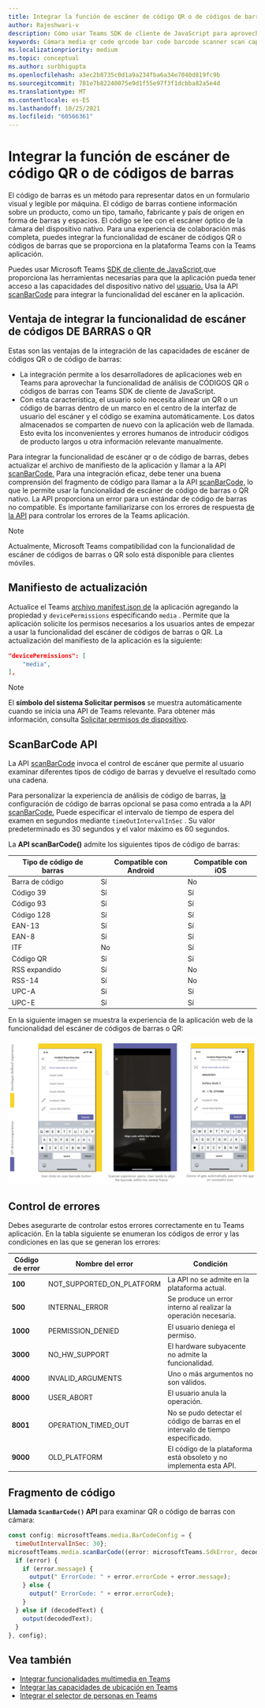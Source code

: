 ```yaml
---
title: Integrar la función de escáner de código QR o de códigos de barras
author: Rajeshwari-v
description: Cómo usar Teams SDK de cliente de JavaScript para aprovechar la funcionalidad del escáner de códigos de barras o QR
keywords: Cámara media qr code qrcode bar code barcode scanner scan capabilities native device permissions
ms.localizationpriority: medium
ms.topic: conceptual
ms.author: surbhigupta
ms.openlocfilehash: a3ec2b8735c0d1a9a234fba6a34e7040d819fc9b
ms.sourcegitcommit: 781e7b82240075e9d1f55e97f3f1dcbba82a5e4d
ms.translationtype: MT
ms.contentlocale: es-ES
ms.lasthandoff: 10/25/2021
ms.locfileid: "60566361"
---
```

# <a name="integrate-qr-or-barcode-scanner-capability"></a>Integrar la función de escáner de código QR o de códigos de barras 

El código de barras es un método para representar datos en un formulario visual y legible por máquina. El código de barras contiene información sobre un producto, como un tipo, tamaño, fabricante y país de origen en forma de barras y espacios. El código se lee con el escáner óptico de la cámara del dispositivo nativo. Para una experiencia de colaboración más completa, puedes integrar la funcionalidad de escáner de códigos QR o códigos de barras que se proporciona en la plataforma Teams con la Teams aplicación.   

Puedes usar Microsoft Teams [SDK de cliente de JavaScript,](/javascript/api/overview/msteams-client?view=msteams-client-js-latest&preserve-view=true)que proporciona las herramientas necesarias para que la aplicación pueda tener acceso a las capacidades del dispositivo nativo del [usuario.](native-device-permissions.md) Usa la API [scanBarCode](/javascript/api/@microsoft/teams-js/microsoftteams.media?view=msteams-client-js-latest&preserve-view=true#scanBarCode__error__SdkError__decodedText__string_____void__BarCodeConfig_) para integrar la funcionalidad del escáner en la aplicación. 

## <a name="advantage-of-integrating-qr-or-barcode-scanner-capability"></a>Ventaja de integrar la funcionalidad de escáner de códigos DE BARRAS o QR

Estas son las ventajas de la integración de las capacidades de escáner de códigos QR o de código de barras: 

* La integración permite a los desarrolladores de aplicaciones web en Teams para aprovechar la funcionalidad de análisis de CÓDIGOS QR o códigos de barras con Teams SDK de cliente de JavaScript.
* Con esta característica, el usuario solo necesita alinear un QR o un código de barras dentro de un marco en el centro de la interfaz de usuario del escáner y el código se examina automáticamente. Los datos almacenados se comparten de nuevo con la aplicación web de llamada. Esto evita los inconvenientes y errores humanos de introducir códigos de producto largos u otra información relevante manualmente.

Para integrar la funcionalidad de escáner qr o de código de barras, debes actualizar el archivo de manifiesto de la aplicación y llamar a la API [scanBarCode.](/javascript/api/@microsoft/teams-js/microsoftteams.media?view=msteams-client-js-latest&preserve-view=true#scanBarCode__error__SdkError__decodedText__string_____void__BarCodeConfig_) Para una integración eficaz, debe [](#code-snippet) tener una buena comprensión del fragmento de código para llamar a la API [scanBarCode,](/javascript/api/@microsoft/teams-js/microsoftteams.media?view=msteams-client-js-latest&preserve-view=true#scanBarCode__error__SdkError__decodedText__string_____void__BarCodeConfig_) lo que le permite usar la funcionalidad de escáner de código de barras o QR nativo. La API proporciona un error para un estándar de código de barras no compatible.
Es importante familiarizarse con los errores de respuesta [de la API](#error-handling) para controlar los errores de la Teams aplicación.

> [!NOTE] 
> Actualmente, Microsoft Teams compatibilidad con la funcionalidad de escáner de códigos de barras o QR solo está disponible para clientes móviles.

## <a name="update-manifest"></a>Manifiesto de actualización

Actualice el Teams [archivo manifest.json de](../../resources/schema/manifest-schema.md#devicepermissions) la aplicación agregando la propiedad y `devicePermissions` especificando `media` . Permite que la aplicación solicite los permisos necesarios a los usuarios antes de empezar a usar la funcionalidad del escáner de códigos de barras o QR. La actualización del manifiesto de la aplicación es la siguiente:

``` json
"devicePermissions": [
    "media",
],
```

> [!NOTE]
> El **símbolo del sistema Solicitar permisos** se muestra automáticamente cuando se inicia una API de Teams relevante. Para obtener más información, consulta [Solicitar permisos de dispositivo](native-device-permissions.md).

## <a name="scanbarcode-api"></a>ScanBarCode API

La API [scanBarCode](/javascript/api/@microsoft/teams-js/microsoftteams.media?view=msteams-client-js-latest&preserve-view=true#scanBarCode__error__SdkError__decodedText__string_____void__BarCodeConfig_) invoca el control de escáner que permite al usuario examinar diferentes tipos de código de barras y devuelve el resultado como una cadena.

Para personalizar la experiencia de análisis de código de barras, [la](/javascript/api/@microsoft/teams-js/microsoftteams.media.barcodeconfig?view=msteams-client-js-latest&preserve-view=true) configuración de código de barras opcional se pasa como entrada a la API [scanBarCode.](/javascript/api/@microsoft/teams-js/microsoftteams.media?view=msteams-client-js-latest&preserve-view=true#scanBarCode__error__SdkError__decodedText__string_____void__BarCodeConfig_) Puede especificar el intervalo de tiempo de espera del examen en segundos mediante `timeOutIntervalInSec` . Su valor predeterminado es 30 segundos y el valor máximo es 60 segundos.

La **API scanBarCode()** admite los siguientes tipos de código de barras:

| Tipo de código de barras | Compatible con Android | Compatible con iOS |
| ---------- | ---------- | ------------ |
| Barra de código | Sí | No |
| Código 39 | Sí | Sí | 
| Código 93 | Sí | Sí |
| Código 128 | Sí | Sí |
| EAN-13 | Sí | Sí |
| EAN-8 | Sí | Sí |
| ITF | No | Sí |
| Código QR | Sí | Sí |
| RSS expandido | Sí | No |
| RSS-14 | Sí | No |
| UPC-A | Sí | Sí |
| UPC-E | Sí | Sí |

En la siguiente imagen se muestra la experiencia de la aplicación web de la funcionalidad del escáner de códigos de barras o QR:

![experiencia de aplicación web para la funcionalidad de escáner de códigos de barras o qr](../../assets/images/tabs/qr-barcode-scanner-capability.png)

## <a name="error-handling"></a>Control de errores

Debes asegurarte de controlar estos errores correctamente en tu Teams aplicación. En la tabla siguiente se enumeran los códigos de error y las condiciones en las que se generan los errores: 

|Código de error |  Nombre del error     | Condición|
| --------- | --------------- | -------- |
| **100** | NOT_SUPPORTED_ON_PLATFORM | La API no se admite en la plataforma actual.|
| **500** | INTERNAL_ERROR | Se produce un error interno al realizar la operación necesaria.|
| **1000** | PERMISSION_DENIED |El usuario deniega el permiso.|
| **3000** | NO_HW_SUPPORT | El hardware subyacente no admite la funcionalidad.|
| **4000** | INVALID_ARGUMENTS | Uno o más argumentos no son válidos.|
| **8000** | USER_ABORT |El usuario anula la operación.|
| **8001** | OPERATION_TIMED_OUT | No se pudo detectar el código de barras en el intervalo de tiempo especificado.|
| **9000** | OLD_PLATFORM | El código de la plataforma está obsoleto y no implementa esta API.|

## <a name="code-snippet"></a>Fragmento de código

**Llamada `ScanBarCode()` API** para examinar QR o código de barras con cámara:

```javascript
const config: microsoftTeams.media.BarCodeConfig = {
  timeOutIntervalInSec: 30};
microsoftTeams.media.scanBarCode((error: microsoftTeams.SdkError, decodedText: string) => {
  if (error) {
    if (error.message) {
      output(" ErrorCode: " + error.errorCode + error.message);
    } else {
      output(" ErrorCode: " + error.errorCode);
    }
  } else if (decodedText) {
    output(decodedText);
  }
}, config);
```

## <a name="see-also"></a>Vea también

* [Integrar funcionalidades multimedia en Teams](mobile-camera-image-permissions.md)
* [Integrar las capacidades de ubicación en Teams](location-capability.md)
* [Integrar el selector de personas en Teams](people-picker-capability.md)

